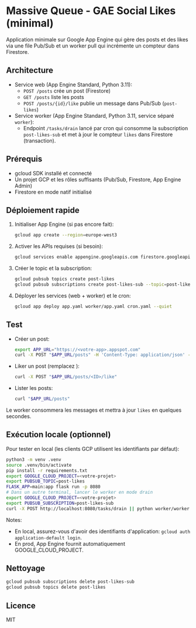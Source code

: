 # Massive Queue - GAE Social Likes (minimal)

Application minimale sur Google App Engine qui gère des posts et des likes via une file Pub/Sub et un worker pull qui incrémente un compteur dans Firestore.

## Architecture
- Service web (App Engine Standard, Python 3.11):
  - `POST /posts` crée un post (Firestore)
  - `GET /posts` liste les posts
  - `POST /posts/{id}/like` publie un message dans Pub/Sub (`post-likes`)
- Service worker (App Engine Standard, Python 3.11, service séparé `worker`):
  - Endpoint `/tasks/drain` lancé par cron qui consomme la subscription `post-likes-sub` et met à jour le compteur `likes` dans Firestore (transaction).

## Prérequis
- gcloud SDK installé et connecté
- Un projet GCP et les rôles suffisants (Pub/Sub, Firestore, App Engine Admin)
- Firestore en mode natif initialisé

## Déploiement rapide
1. Initialiser App Engine (si pas encore fait):
   ```sh
   gcloud app create --region=europe-west3
   ```
2. Activer les APIs requises (si besoin):
   ```sh
   gcloud services enable appengine.googleapis.com firestore.googleapis.com pubsub.googleapis.com
   ```
3. Créer le topic et la subscription:
   ```sh
   gcloud pubsub topics create post-likes
   gcloud pubsub subscriptions create post-likes-sub --topic=post-likes
   ```
4. Déployer les services (web + worker) et le cron:
   ```sh
   gcloud app deploy app.yaml worker/app.yaml cron.yaml --quiet
   ```

## Test
- Créer un post:
  ```sh
  export APP_URL="https://<votre-app>.appspot.com"
  curl -X POST "$APP_URL/posts" -H 'Content-Type: application/json' -d '{"title":"Hello","content":"world"}'
  ```
- Liker un post (remplacez <ID>):
  ```sh
  curl -X POST "$APP_URL/posts/<ID>/like"
  ```
- Lister les posts:
  ```sh
  curl "$APP_URL/posts"
  ```

Le worker consommera les messages et mettra à jour `likes` en quelques secondes.

## Exécution locale (optionnel)
Pour tester en local (les clients GCP utilisent les identifiants par défaut):
```sh
python3 -m venv .venv
source .venv/bin/activate
pip install -r requirements.txt
export GOOGLE_CLOUD_PROJECT=<votre-projet>
export PUBSUB_TOPIC=post-likes
FLASK_APP=main:app flask run -p 8080
# Dans un autre terminal, lancer le worker en mode drain
export GOOGLE_CLOUD_PROJECT=<votre-projet>
export PUBSUB_SUBSCRIPTION=post-likes-sub
curl -X POST http://localhost:8080/tasks/drain || python worker/worker.py
```

Notes:
- En local, assurez-vous d'avoir des identifiants d'application: `gcloud auth application-default login`.
- En prod, App Engine fournit automatiquement GOOGLE_CLOUD_PROJECT.

## Nettoyage
```sh
gcloud pubsub subscriptions delete post-likes-sub
gcloud pubsub topics delete post-likes
```

## Licence
MIT
